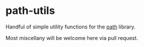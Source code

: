 # path-utils

Handful of simple utility functions for the
[path](https://hackage.haskell.org/package/path) library.

Most miscellany will be welcome here via pull request.
